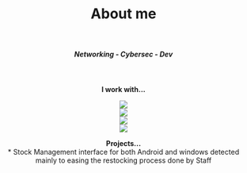 <h1 align="center">
    About me
  </h1>
<br>

  <h5 align="center">
    Networking - Cybersec - Dev
  </h5>
<br>
<p align="center">
  <b>I work with... </b>
</p>

<p align="center">
  <a href="https://skillicons.dev">
    <img src="https://skillicons.dev/icons?i=git,docker,codepen,debian,discord,django" />
    <br>
    <img src="https://skillicons.dev/icons?i=flask,github,go,html,css,js" />
    <br>
    <img src="https://skillicons.dev/icons?i=kali,linux,mongodb,nodejs,php,raspberrypi" />
    <br>
    <img src="https://skillicons.dev/icons?i=py,ps,ai,react,redhat,windows" />
  </a>
</p>

<p align="center">
  <b>Projects...</b><br>
    * Stock Management interface for both Android and windows detected mainly to easing the restocking process done by Staff
</p>
